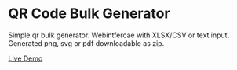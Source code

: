 # QR Code Bulk Generator
Simple qr bulk generator.
Webintfercae with XLSX/CSV or text input.
Generated png, svg or pdf downloadable as zip.

[Live Demo](https://rennecke.org/QR)

